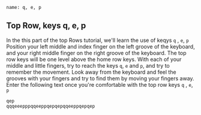 ```ngMeta
name: q, e, p
```

## Top Row, keys  q, e, p

In the this part of the top Rows tutorial, we'll learn the use of keqys `q` , `e`, `p`
Position your left middle and index finger on the left groove of the keyboard, and your right middle finger on the right groove of the keyboard. The top row keys will be one level above the home row keys. With each of your middle and little fingers, try to reach the keys `q`, `e` and `p`, and try to remember the movement. Look away from the keyboard and feel the grooves with your fingers and try to find them by moving your fingers away.
Enter the following text once you're comfortable with the top row keys  `q` , `e`, `p`


```practicetyping
qep
qqqeeepppqqeeppqepqepqqeeppqepqep
```